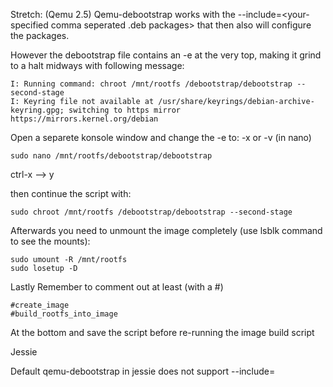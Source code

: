 Stretch: (Qemu 2.5)
Qemu-debootstrap works with the --include=<your-specified comma seperated .deb packages> that then also will configure the packages.

However the debootstrap file contains an -e at the very top, making it grind to a halt midways with following message:

    I: Running command: chroot /mnt/rootfs /debootstrap/debootstrap --second-stage
    I: Keyring file not available at /usr/share/keyrings/debian-archive-keyring.gpg; switching to https mirror https://mirrors.kernel.org/debian


    
Open a separete konsole window and change the -e to: -x or -v (in nano)


    sudo nano /mnt/rootfs/debootstrap/debootstrap

ctrl-x --> y    
    

then continue the script with:
    
    sudo chroot /mnt/rootfs /debootstrap/debootstrap --second-stage                          


Afterwards you need to unmount the image completely (use lsblk command to see the mounts):

    sudo umount -R /mnt/rootfs
    sudo losetup -D

Lastly Remember to comment out at least (with a #)

    #create_image
    #build_rootfs_into_image

At the bottom and save the script before re-running the image build script


Jessie 

Default qemu-debootstrap in jessie does not support --include=



